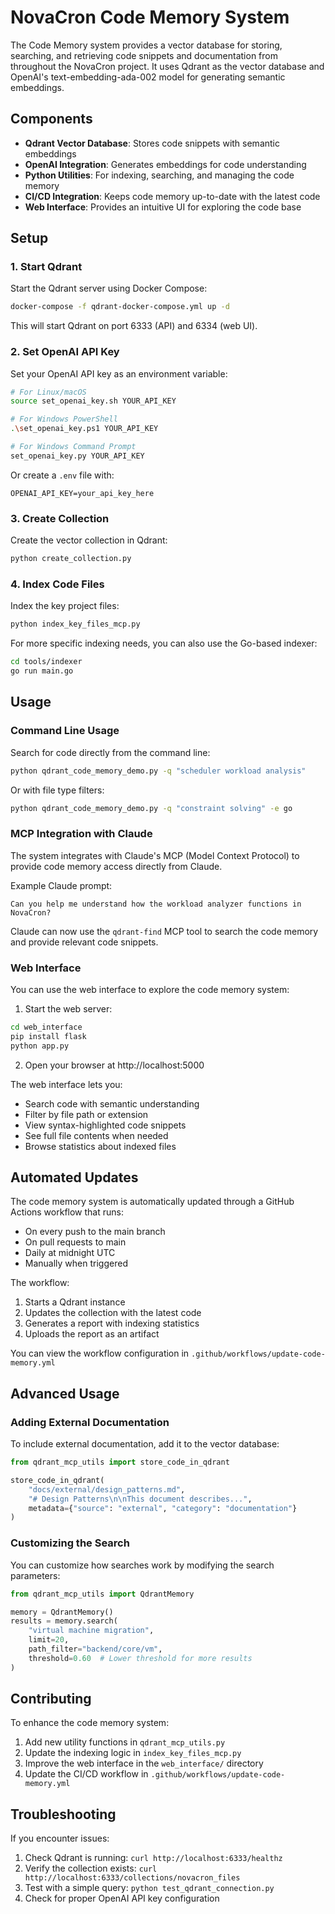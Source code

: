 # NovaCron Code Memory System

The Code Memory system provides a vector database for storing, searching, and retrieving code snippets and documentation from throughout the NovaCron project. It uses Qdrant as the vector database and OpenAI's text-embedding-ada-002 model for generating semantic embeddings.

## Components

- **Qdrant Vector Database**: Stores code snippets with semantic embeddings
- **OpenAI Integration**: Generates embeddings for code understanding
- **Python Utilities**: For indexing, searching, and managing the code memory
- **CI/CD Integration**: Keeps code memory up-to-date with the latest code
- **Web Interface**: Provides an intuitive UI for exploring the code base

## Setup

### 1. Start Qdrant

Start the Qdrant server using Docker Compose:

```bash
docker-compose -f qdrant-docker-compose.yml up -d
```

This will start Qdrant on port 6333 (API) and 6334 (web UI).

### 2. Set OpenAI API Key

Set your OpenAI API key as an environment variable:

```bash
# For Linux/macOS
source set_openai_key.sh YOUR_API_KEY

# For Windows PowerShell
.\set_openai_key.ps1 YOUR_API_KEY

# For Windows Command Prompt
set_openai_key.py YOUR_API_KEY
```

Or create a `.env` file with:

```
OPENAI_API_KEY=your_api_key_here
```

### 3. Create Collection

Create the vector collection in Qdrant:

```bash
python create_collection.py
```

### 4. Index Code Files

Index the key project files:

```bash
python index_key_files_mcp.py
```

For more specific indexing needs, you can also use the Go-based indexer:

```bash
cd tools/indexer
go run main.go
```

## Usage

### Command Line Usage

Search for code directly from the command line:

```bash
python qdrant_code_memory_demo.py -q "scheduler workload analysis"
```

Or with file type filters:

```bash
python qdrant_code_memory_demo.py -q "constraint solving" -e go
```

### MCP Integration with Claude

The system integrates with Claude's MCP (Model Context Protocol) to provide code memory access directly from Claude.

Example Claude prompt:

```
Can you help me understand how the workload analyzer functions in NovaCron?
```

Claude can now use the `qdrant-find` MCP tool to search the code memory and provide relevant code snippets.

### Web Interface

You can use the web interface to explore the code memory system:

1. Start the web server:

```bash
cd web_interface
pip install flask
python app.py
```

2. Open your browser at http://localhost:5000

The web interface lets you:
- Search code with semantic understanding
- Filter by file path or extension
- View syntax-highlighted code snippets
- See full file contents when needed
- Browse statistics about indexed files

## Automated Updates

The code memory system is automatically updated through a GitHub Actions workflow that runs:
- On every push to the main branch
- On pull requests to main
- Daily at midnight UTC
- Manually when triggered

The workflow:
1. Starts a Qdrant instance
2. Updates the collection with the latest code
3. Generates a report with indexing statistics
4. Uploads the report as an artifact

You can view the workflow configuration in `.github/workflows/update-code-memory.yml`

## Advanced Usage

### Adding External Documentation

To include external documentation, add it to the vector database:

```python
from qdrant_mcp_utils import store_code_in_qdrant

store_code_in_qdrant(
    "docs/external/design_patterns.md",
    "# Design Patterns\n\nThis document describes...",
    metadata={"source": "external", "category": "documentation"}
)
```

### Customizing the Search

You can customize how searches work by modifying the search parameters:

```python
from qdrant_mcp_utils import QdrantMemory

memory = QdrantMemory()
results = memory.search(
    "virtual machine migration",
    limit=20,
    path_filter="backend/core/vm",
    threshold=0.60  # Lower threshold for more results
)
```

## Contributing

To enhance the code memory system:

1. Add new utility functions in `qdrant_mcp_utils.py`
2. Update the indexing logic in `index_key_files_mcp.py`
3. Improve the web interface in the `web_interface/` directory
4. Update the CI/CD workflow in `.github/workflows/update-code-memory.yml`

## Troubleshooting

If you encounter issues:

1. Check Qdrant is running: `curl http://localhost:6333/healthz`
2. Verify the collection exists: `curl http://localhost:6333/collections/novacron_files`
3. Test with a simple query: `python test_qdrant_connection.py`
4. Check for proper OpenAI API key configuration
